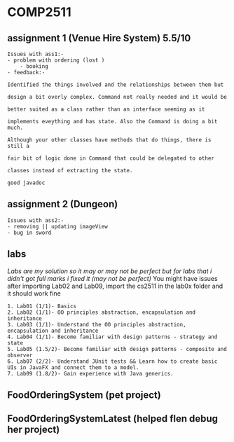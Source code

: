 # COMP2511

## assignment 1 (Venue Hire System) 5.5/10
```
Issues with ass1:-
- problem with ordering (lost )
	- booking
- feedback:-

Identified the things involved and the relationships between them but

design a bit overly complex. Command not really needed and it would be

better suited as a class rather than an interface seeming as it

implements eveything and has state. Also the Command is doing a bit much.

Although your other classes have methods that do things, there is still a

fair bit of logic done in Command that could be delegated to other

classes instead of extracting the state.

good javadoc 
```

## assignment 2 (Dungeon)
```
Issues with ass2:-
- removing || updating imageView
- bug in sword
```

## labs
*Labs are my solution so it may or may not be perfect but for labs that i didn't got full marks i fixed it (may not be perfect)*
You might have issues after importing Lab02 and Lab09, import the cs2511 in the lab0x folder and it should work fine
```
1. Lab01 (1/1)- Basics
2. Lab02 (1/1)- OO principles abstraction, encapsulation and inheritance
3. Lab03 (1/1)- Understand the OO principles abstraction, encapsulation and inheritance
4. Lab04 (1/1)- Become familiar with design patterns - strategy and state
5. Lab05 (1.5/2)- Become familiar with design patterns - composite and observer
6. Lab07 (2/2)- Understand JUnit tests && Learn how to create basic UIs in JavaFX and connect them to a model.
7. Lab09 (1.8/2)- Gain experience with Java generics.
```

## FoodOrderingSystem (pet project)

## FoodOrderingSystemLatest (helped flen debug her project)
